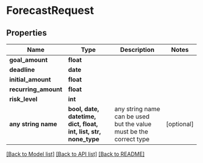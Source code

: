 # ForecastRequest


## Properties
Name | Type | Description | Notes
------------ | ------------- | ------------- | -------------
**goal_amount** | **float** |  | 
**deadline** | **date** |  | 
**initial_amount** | **float** |  | 
**recurring_amount** | **float** |  | 
**risk_level** | **int** |  | 
**any string name** | **bool, date, datetime, dict, float, int, list, str, none_type** | any string name can be used but the value must be the correct type | [optional]

[[Back to Model list]](../README.md#documentation-for-models) [[Back to API list]](../README.md#documentation-for-api-endpoints) [[Back to README]](../README.md)


